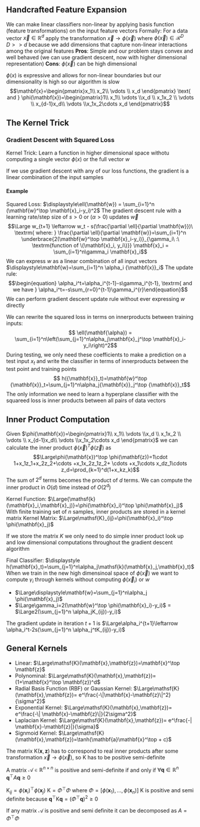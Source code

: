 ## Handcrafted Feature Expansion

We can make linear classifiers non-linear by applying basis function (feature transformations) on the input feature vectors
Formally: For a data vector $\vec{x}\in\mathbb{R}^d$ apply the transformation $\vec{x}\rightarrow\phi(\vec{x})$ where $\phi(\vec{x})\in\mathcal{R}^D$  
$D>>d$ because we add dimensions that capture non-linear interactions among the original features
**Pros**: Simple and our problem stays convex and well behaved (we can use gradient descent, now with higher dimensional representation)
**Cons**: $\phi(\vec{x})$ can be high dimensional

$\phi(x)$ is expressive and allows for non-linear boundaries but our dimensionality is high so our algorithm is slow $$\mathbf{x}=\begin{pmatrix}x_1\\ x_2\\ \vdots \\ x_d \end{pmatrix} \text{ and } \phi(\mathbf{x})=\begin{pmatrix}1\\ x_1\\ \vdots \\x_d \\ x_1x_2 \\ \vdots \\ x_{d-1}x_d\\ \vdots \\x_1x_2\cdots x_d \end{pmatrix}$$

## The Kernel Trick

### Gradient Descent with Squared Loss 

Kernel Trick: Learn a function in higher dimensional space withotu computing a single vector $\phi(x)$ or the full vector $w$

If we use gradient descent with any of our loss functions, the gradient is a linear combination of the input samples

#### Example
Squared Loss: $\displaystyle\ell(\mathbf{w}) = \sum_{i=1}^n (\mathbf{w}^\top  \mathbf{x}_i-y_i)^2$
The gradient descent rule with a learning rate/step size of $s>0$ or $(\alpha>0)$  updates $\vec{w}$ 
$$\Large w_{t+1} \leftarrow w_t - s(\frac{\partial \ell}{\partial \mathbf{w}})\ \textrm{ where: }
  \frac{\partial \ell}{\partial \mathbf{w}}=\sum_{i=1}^n \underbrace{2(\mathbf{w}^\top  \mathbf{x}_i-y_i)}_{\gamma_i\ :\ \textrm{function of \(\mathbf{x}_i, y_i\)}} \mathbf{x}_i = \sum_{i=1}^n\gamma_i \mathbf{x}_i$$
  We can express $w$ as a linear combination of all input vectors $\displaystyle\mathbf{w}=\sum_{i=1}^n \alpha_i {\mathbf{x}}_i$
  The update rule: $$\begin{equation}
  \alpha_i^t=\alpha_i^{t-1}-s\gamma_i^{t-1}, \textrm{ and we have } \alpha_i^t=-s\sum_{r=0}^{t-1}\gamma_i^{r}\end{equation}$$
We can perform gradient descent update rule without ever expressing $w$ directly

We can rewrite the squared loss in terms on innerproducts between training inputs: $$
\ell(\mathbf{\alpha}) = \sum_{i=1}^n\left(\sum_{j=1}^n\alpha_j\mathbf{x}_j^\top  \mathbf{x}_i-y_i\right)^2$$
During testing, we only need these coefficients to make a prediction on a test input $x_t$ and write the classifier in terms of innerproducts between the test point and training points $$
  h({\mathbf{x}}_t)=\mathbf{w}^\top {\mathbf{x}}_t=\sum_{j=1}^n\alpha_j{\mathbf{x}}_j^\top {\mathbf{x}}_t$$
The only information we need to learn a hyperplane classifier with the squareed loss is inner products between all pairs of data vectors

## Inner Product Computation

Given $\phi(\mathbf{x})=\begin{pmatrix}1\\ x_1\\ \vdots \\x_d \\ x_1x_2 \\ \vdots \\ x_{d-1}x_d\\ \vdots \\x_1x_2\cdots x_d \end{pmatrix}$ we can calculate the inner product $\phi(\vec{x})^T\phi(\vec{z})$ as $$\Large\phi(\mathbf{x})^\top \phi(\mathbf{z})=1\cdot 1+x_1z_1+x_2z_2+\cdots +x_1x_2z_1z_2+ \cdots +x_1\cdots x_dz_1\cdots z_d=\prod_{k=1}^d(1+x_kz_k)$$
The sum of $2^d$ terms becomes the product of $d$ terms. We can compute the inner product in $O(d)$ time instead of $O(2^d)$ 

Kernel Function: $\Large{\mathsf{k}(\mathbf{x}_i,\mathbf{x}_j)}=\phi(\mathbf{x}_i)^\top \phi(\mathbf{x}_j)$
With finite training set of $n$ samples, inner products are stored in a kernel matrix
Kernel Matrix: $\Large\mathsf{K}_{ij}=\phi(\mathbf{x}_i)^\top \phi(\mathbf{x}_j)$

If we store the matrix $K$ we only need to do simple inner product look up and low dimensional computations throughout the gradient descent algorithm

Final Classifier: $\displaystyle h(\mathbf{x}_t)=\sum_{j=1}^n\alpha_j\mathsf{k}(\mathbf{x}_j,\mathbf{x}_t)$
When we train in the new high dimensinoal space of $\phi(\vec{x})$ we want to compute $\gamma_i$ through kernels without computing $\phi(\vec{x}_i)$ or $w$ 
- $\Large\displaystyle\mathbf{w}=\sum_{j=1}^n\alpha_j \phi(\mathbf{x}_j)$
- $\Large\gamma_i=2(\mathbf{w}^\top \phi(\mathbf{x}_i)-y_i)$ = $\Large2(\sum_{j=1}^n \alpha_jK_{ij})-y_i)$

The gradient update in iteration $t+1$ is $\Large\alpha_i^{t+1}\leftarrow \alpha_i^t-2s(\sum_{j=1}^n \alpha_j^tK_{ij})-y_i)$

## General Kernels

- Linear: $\Large\mathsf{K}(\mathbf{x},\mathbf{z})=\mathbf{x}^\top \mathbf{z}$
- Polynominal: $\Large\mathsf{K}(\mathbf{x},\mathbf{z})=(1+\mathbf{x}^\top \mathbf{z})^d$
- Radial Basis Function (RBF) or Gaussian Kernel: $\Large\mathsf{K}(\mathbf{x},\mathbf{z})= e^\frac{-\|\mathbf{x}-\mathbf{z}\|^2}{\sigma^2}$
- Exponential Kernel: $\Large\mathsf{K}(\mathbf{x},\mathbf{z})= e^\frac{-\| \mathbf{x}-\mathbf{z}\|}{2\sigma^2}$
- Laplacian Kernel: $\Large\mathsf{K}(\mathbf{x},\mathbf{z})= e^\frac{-| \mathbf{x}-\mathbf{z}|}{\sigma}$
- Signmoid Kernel: $\Large\mathsf{K}(\mathbf{x},\mathbf{z})=\tanh(\mathbf{a}\mathbf{x}^\top  + c)$

The matrix $\mathsf{K}(\mathbf{x},\mathbf{z})$ has to correspond to real inner products after some transformation $\vec{x}\rightarrow\phi(\vec{x})$, so $\mathsf{K}$ has to be positive semi-definite

A matrix $\mathcal{A}\in\mathbb{R}^{n\times n}$ is positive and semi-definite if and only if $\forall \mathbf{q}\in\mathbb{R}^n$ $\mathbf{q}^\top A\mathbf{q}\geq 0$ 

$\mathsf{K}_{ij}=\phi(\mathbf{x}_i)^\top \phi(\mathbf{x}_j)$
$\mathsf{K}=\Phi^\top\Phi$ where $\Phi=[\phi(\mathbf{x}_1),\dots,\phi(\mathbf{x}_n)]$
$\mathsf{K}$ is positive and semi definite because $\mathbf{q}^\top\mathsf{K}\mathbf{q}=(\Phi^\top \mathbf{q})^2\geq 0$ 

If any matrix $\mathcal{A}$ is positive and semi definite it can be decomposed as $A=\Phi^\top\Phi$

